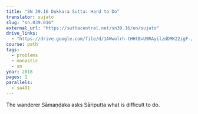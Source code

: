 ```yaml
---
title: "SN 39.16 Dukkara Sutta: Hard to Do"
translator: sujato
slug: "sn.039.016"
external_url: "https://suttacentral.net/sn39.16/en/sujato"
drive_links:
  - "https://drive.google.com/file/d/1AWwolrh-tHHtBvU9RAyilzdDMK22igF-/view?usp=drivesdk"
course: path
tags:
  - problems
  - monastic
  - sn
year: 2018
pages: 1
parallels:
  - sa491
---
```


The wanderer Sāmaṇḍaka asks Sāriputta what is difficult to do.
